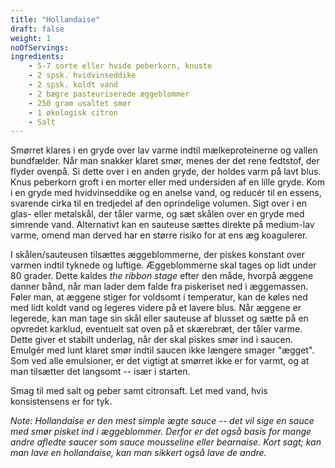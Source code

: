 ```yaml
---
title: "Hollandaise"
draft: false
weight: 1
noOfServings: 
ingredients:
	- 5-7 sorte eller hvide peberkorn, knuste
	- 2 spsk. hvidvinseddike
	- 2 spsk. koldt vand
	- 2 bægre pasteuriserede æggeblommer
	- 250 gram usaltet smør
	- 1 økologisk citron
	- Salt
---
```


Smørret klares i en gryde over lav varme indtil mælkeproteinerne og
vallen bundfælder. Når man snakker klaret smør, menes der det rene
fedtstof, der flyder ovenpå. Si dette over i en anden gryde, der holdes
varm på lavt blus. Knus peberkorn groft i en morter eller med undersiden
af en lille gryde. Kom i en gryde med hvidvinseddike og en anelse vand,
og reducér til en essens, svarende cirka til en tredjedel af den
oprindelige volumen. Sigt over i en glas- eller metalskål, der tåler
varme, og sæt skålen over en gryde med simrende vand. Alternativt kan en
sauteuse sættes direkte på medium-lav varme, omend man derved har en
større risiko for at ens æg koagulerer.

I skålen/sauteusen tilsættes æggeblommerne, der piskes konstant over
varmen indtil tyknede og luftige. Æggeblommerne skal tages op lidt under
80 grader. Dette kaldes *the ribbon stage* efter den måde, hvorpå æggene
danner bånd, når man lader dem falde fra piskeriset ned i æggemassen.
Føler man, at æggene stiger for voldsomt i temperatur, kan de køles ned
med lidt koldt vand og legeres videre på et lavere blus. Når æggene er
legerede, kan man tage sin skål eller sauteuse af blusset og sætte på en
opvredet karklud, eventuelt sat oven på et skærebræt, der tåler varme.
Dette giver et stabilt underlag, når der skal piskes smør ind i saucen.
Emulgér med lunt klaret smør indtil saucen ikke længere smager "ægget".
Som ved alle emulsioner, er det vigtigt at smørret ikke er for varmt, og
at man tilsætter det langsomt -- især i starten.

Smag til med salt og peber samt citronsaft. Let med vand, hvis
konsistensens er for tyk.

*Note: Hollandaise er den mest simple ægte sauce -- det vil sige en
sauce med smør pisket ind i æggeblommer. Derfor er det også basis for
mange andre afledte saucer som sauce mousseline eller bearnaise. Kort
sagt; kan man lave en hollandaise, kan man sikkert også lave de andre.*

